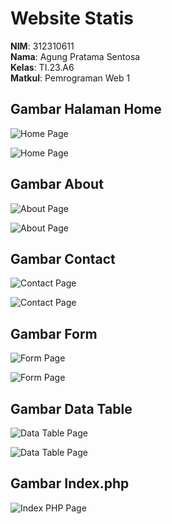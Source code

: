 # Website Statis

**NIM**: 312310611  
**Nama**: Agung Pratama Sentosa  
**Kelas**: TI.23.A6  
**Matkul**: Pemrograman Web 1  

## Gambar Halaman Home
![Home Page](homeagung.png)

![Home Page](ha.png)

## Gambar About
![About Page](aboutagung.png)

![About Page](aa.png)

## Gambar Contact
![Contact Page](kontakagung.png)

![Contact Page](ka.png)

## Gambar Form
![Form Page](formagung.png)

![Form Page](fa.png)


## Gambar Data Table
![Data Table Page](datablesagung.png)

![Data Table Page](da.png)


## Gambar Index.php
![Index PHP Page](indexagung.png)

